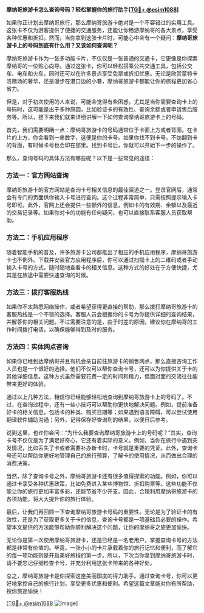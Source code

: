 **摩纳哥旅游卡怎么查询号码？轻松掌握你的旅行助手[[TG💪+ @esim1088](https://t.me/s/esim1088)]**

如果你正计划去摩纳哥旅行，那么摩纳哥旅游卡绝对是一个不容错过的实用工具。这张卡不仅为游客提供了便捷的交通服务，还能让你畅游摩纳哥的各大景点，享受各种优惠和折扣。然而，当你拿到这张卡片时，可能心中会有一个疑问：**摩纳哥旅游卡上的号码到底有什么用？又该如何查询呢？**

摩纳哥旅游卡作为一张多功能卡片，不仅仅是一张普通的交通卡，它更像是你探索摩纳哥的一位贴心向导。通过这张卡，你可以轻松搭乘公共交通工具，包括公交车、电车和火车，同时还可以在许多景点享受免票或折扣优惠。无论是欣赏蒙特卡洛赌场的奢华，还是漫步在港口边的小巷，摩纳哥旅游卡都能让你的旅程更加省心省力。

但是，对于初次使用的人来说，可能会觉得有些困惑。尤其是当你需要查询卡上的号码时，这可能是出于多种原因，比如验证卡的有效性、查询余额或者申请售后服务等。所以，接下来我们就来详细讲解一下如何查询摩纳哥旅游卡上的号码。

首先，我们需要明确一点：摩纳哥旅游卡的号码通常位于卡面上方或者背面。在卡片的上方，你会看到一串数字，这便是你的卡号。如果你找不到卡号，不妨翻到卡的背面，有时候卡号也会印在那里。找到卡号后，你就可以开始下一步的操作了。

那么，查询号码的具体方法有哪些呢？以下是一些常见的途径：

### 方法一：官方网站查询

摩纳哥旅游卡的官方网站是查询卡号相关信息的最佳渠道之一。登录官网后，通常会有专门的页面供你输入卡号进行查询。这个过程非常简单，只需按照提示输入卡号即可。此外，官网上还会提供一些额外的信息，例如卡的有效期、余额以及最近的交易记录等。如果你对卡的功能有任何疑问，也可以直接联系客服人员获取帮助。

### 方法二：手机应用程序

随着智能手机的普及，许多旅游卡公司都推出了相应的手机应用程序，摩纳哥旅游卡也不例外。下载并安装官方应用程序后，你可以通过扫描卡上的二维码或者手动输入卡号的方式，随时随地查看卡的相关信息。这种方式的好处在于方便快捷，尤其是在旅途中需要快速查询的时候。

### 方法三：拨打客服热线

如果你不太熟悉网络操作，或者希望获得更直接的帮助，那么拨打摩纳哥旅游卡的客服热线是一个不错的选择。客服人员会根据你的卡号为你提供详细的查询结果，并解答你的相关问题。不过需要注意的是，由于时差的原因，建议你在摩纳哥的工作时间拨打电话，以确保能够得到及时的服务。

### 方法四：实体网点咨询

如果你已经到达摩纳哥并且有机会亲自前往旅游卡的销售网点，那么直接咨询工作人员也是一个很好的选择。他们不仅可以帮你查询卡号，还可以为你提供关于卡的其他详细信息。这种方式虽然需要花费一定的时间和精力，但面对面的交流往往能带来更好的体验。

通过以上几种方法，相信你已经能够轻松地查询到摩纳哥旅游卡上的号码了。不过，在查询过程中，还有一些小技巧可以帮助你更快地解决问题。例如，提前准备好卡的相关信息，包括卡的种类、购买日期等；如果遇到语言障碍，可以尝试使用翻译软件辅助沟通；另外，记得保存好查询到的结果，以便日后参考。

说到这里，也许你会问：“为什么我要查询摩纳哥旅游卡上的号码呢？”其实，查询卡号不仅仅是为了满足好奇心，它还有着实际的意义。例如，当你在旅行中遇到突发情况，比如丢失了卡或者需要补办新卡时，卡号就是重要的凭证。此外，查询卡号还可以帮助你更好地管理自己的旅行预算，了解卡的使用情况，从而做出合理的消费决策。

当然，除了查询卡号之外，摩纳哥旅游卡还有很多值得探索的功能。例如，你可以通过卡享受各种优惠政策，比如免费进入某些博物馆、折扣购票等。这些功能不仅能让你的旅行更加丰富多彩，还能节省不少开支。因此，合理利用摩纳哥旅游卡的各项功能，将大大提升你的旅行体验。

最后，让我们再回顾一下查询摩纳哥旅游卡号码的重要性。无论是为了验证卡的有效性，还是为了获取更多关于卡的信息，查询卡号都是一项基础且必要的操作。希望本文提供的方法能够帮助你顺利解决这个问题，让你的摩纳哥之旅更加愉快。

无论你是第一次使用摩纳哥旅游卡，还是已经是一名老用户，掌握查询卡号的方法都是非常有价值的。毕竟，一张小小的卡片承载着你的旅行记忆和便利，而了解它的每一项功能则是开启美好旅程的第一步。所以，下次当你拿到摩纳哥旅游卡时，请不要忘记仔细检查卡号，并充分利用这张卡带来的各种好处。

总之，摩纳哥旅游卡是你探索这座美丽国度的得力助手。通过查询卡号，你可以更好地掌控自己的旅行计划，享受更多优惠和便利。希望这篇文章能对你有所帮助，祝你旅途愉快！

[[TG💪+ @esim1088](https://t.me/s/esim1088) ![Image](https://i.postimg.cc/4NQfJmqS/Snipaste-2025-05-13-00-14-12.png)]
